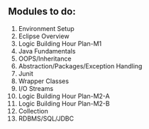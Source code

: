 ## Modules to do:
1. Environment Setup
2. Eclipse Overview
3. Logic Building Hour Plan-M1
4. Java Fundamentals
5. OOPS/Inheritance
6. Abstraction/Packages/Exception Handling
7. Junit
8. Wrapper Classes
9. I/O Streams
10. Logic Building Hour Plan-M2-A
11. Logic Building Hour Plan-M2-B
12. Collection
13. RDBMS/SQL/JDBC




